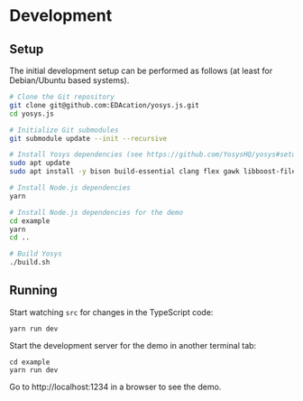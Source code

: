 # Development

## Setup
The initial development setup can be performed as follows (at least for Debian/Ubuntu based systems).
```bash
# Clone the Git repository
git clone git@github.com:EDAcation/yosys.js.git
cd yosys.js

# Initialize Git submodules
git submodule update --init --recursive

# Install Yosys dependencies (see https://github.com/YosysHQ/yosys#setup for alternatives)
sudo apt update
sudo apt install -y bison build-essential clang flex gawk libboost-filesystem-dev libboost-python-dev libboost-system-dev libffi-dev libreadline-dev git graphviz pkg-config python3 tcl-dev xdot zlib1g-dev

# Install Node.js dependencies
yarn

# Install Node.js dependencies for the demo
cd example
yarn
cd ..

# Build Yosys
./build.sh
```

## Running
Start watching `src` for changes in the TypeScript code:
```
yarn run dev
```

Start the development server for the demo in another terminal tab:
```
cd example
yarn run dev
```

Go to http://localhost:1234 in a browser to see the demo.
